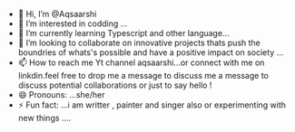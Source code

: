 - 👋 Hi, I’m @Aqsaarshi
- 👀 I’m interested in codding ...
- 🌱 I’m currently learning Typescript and other language...
- 💞️ I’m looking to collaborate on innovative projects thats push the boundries of whats's possible and have a positive impact on society ...
- 📫 How to reach me Yt channel aqsaarshi...or connect with me on linkdin.feel free to drop me a message to discuss me a message to discuss potential collaborations or just to say hello !
- 😄 Pronouns: ...she/her
- ⚡ Fun fact: ...i am writter , painter and singer also or experimenting with new things ....

<!---
Aqsaarshi/Aqsaarshi is a ✨ special ✨ repository because its `README.md` (this file) appears on your GitHub profile.
You can click the Preview link to take a look at your changes.
--->   
